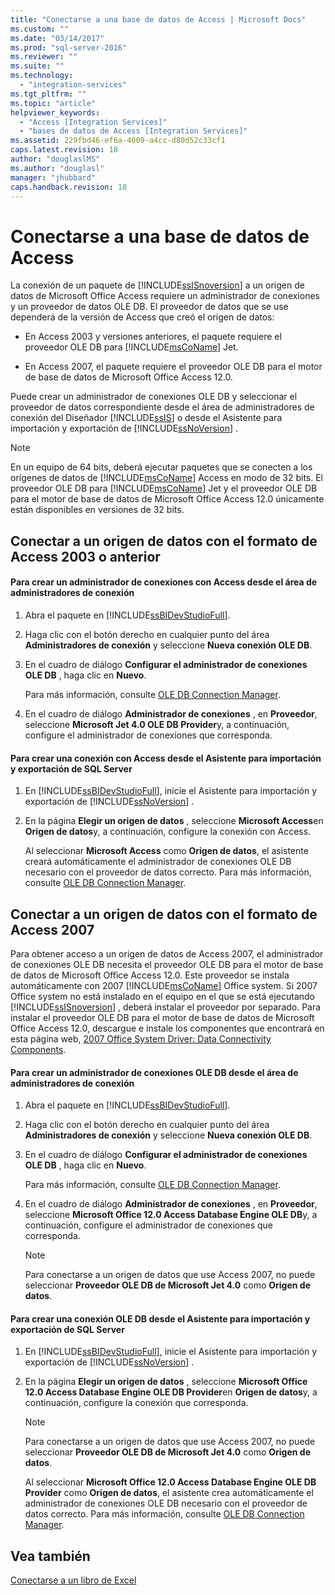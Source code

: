 ```yaml
---
title: "Conectarse a una base de datos de Access | Microsoft Docs"
ms.custom: ""
ms.date: "03/14/2017"
ms.prod: "sql-server-2016"
ms.reviewer: ""
ms.suite: ""
ms.technology: 
  - "integration-services"
ms.tgt_pltfrm: ""
ms.topic: "article"
helpviewer_keywords: 
  - "Access [Integration Services]"
  - "bases de datos de Access [Integration Services]"
ms.assetid: 229fbd46-ef6a-4609-a4cc-d80d52c33cf1
caps.latest.revision: 18
author: "douglaslMS"
ms.author: "douglasl"
manager: "jhubbard"
caps.handback.revision: 18
---
```

# Conectarse a una base de datos de Access
  La conexión de un paquete de [!INCLUDE[ssISnoversion](../../includes/ssisnoversion-md.md)] a un origen de datos de Microsoft Office Access requiere un administrador de conexiones y un proveedor de datos OLE DB. El proveedor de datos que se use dependerá de la versión de Access que creó el origen de datos:  
  
-   En Access 2003 y versiones anteriores, el paquete requiere el proveedor OLE DB para [!INCLUDE[msCoName](../../includes/msconame-md.md)] Jet.  
  
-   En Access 2007, el paquete requiere el proveedor OLE DB para el motor de base de datos de Microsoft Office Access 12.0.  
  
 Puede crear un administrador de conexiones OLE DB y seleccionar el proveedor de datos correspondiente desde el área de administradores de conexión del Diseñador [!INCLUDE[ssIS](../../includes/ssis-md.md)] o desde el Asistente para importación y exportación de [!INCLUDE[ssNoVersion](../../includes/ssnoversion-md.md)] .  
  
> [!NOTE]  
>  En un equipo de 64 bits, deberá ejecutar paquetes que se conecten a los orígenes de datos de [!INCLUDE[msCoName](../../includes/msconame-md.md)] Access en modo de 32 bits. El proveedor OLE DB para [!INCLUDE[msCoName](../../includes/msconame-md.md)] Jet y el proveedor OLE DB para el motor de base de datos de Microsoft Office Access 12.0 únicamente están disponibles en versiones de 32 bits.  
  
## Conectar a un origen de datos con el formato de Access 2003 o anterior  
  
#### Para crear un administrador de conexiones con Access desde el área de administradores de conexión  
  
1.  Abra el paquete en [!INCLUDE[ssBIDevStudioFull](../../includes/ssbidevstudiofull-md.md)].  
  
2.  Haga clic con el botón derecho en cualquier punto del área **Administradores de conexión** y seleccione **Nueva conexión OLE DB**.  
  
3.  En el cuadro de diálogo **Configurar el administrador de conexiones OLE DB** , haga clic en **Nuevo**.  
  
     Para más información, consulte [OLE DB Connection Manager](../../integration-services/connection-manager/ole-db-connection-manager.md).  
  
4.  En el cuadro de diálogo **Administrador de conexiones** , en **Proveedor**, seleccione **Microsoft Jet 4.0 OLE DB Provider**y, a continuación, configure el administrador de conexiones que corresponda.  
  
#### Para crear una conexión con Access desde el Asistente para importación y exportación de SQL Server  
  
1.  En [!INCLUDE[ssBIDevStudioFull](../../includes/ssbidevstudiofull-md.md)], inicie el Asistente para importación y exportación de [!INCLUDE[ssNoVersion](../../includes/ssnoversion-md.md)] .  
  
2.  En la página **Elegir un origen de datos** , seleccione **Microsoft Access**en **Origen de datos**y, a continuación, configure la conexión con Access.  
  
     Al seleccionar **Microsoft Access** como **Origen de datos**, el asistente creará automáticamente el administrador de conexiones OLE DB necesario con el proveedor de datos correcto. Para más información, consulte [OLE DB Connection Manager](../../integration-services/connection-manager/ole-db-connection-manager.md).  
  
## Conectar a un origen de datos con el formato de Access 2007  
 Para obtener acceso a un origen de datos de Access 2007, el administrador de conexiones OLE DB necesita el proveedor OLE DB para el motor de base de datos de Microsoft Office Access 12.0. Este proveedor se instala automáticamente con 2007 [!INCLUDE[msCoName](../../includes/msconame-md.md)] Office system. Si 2007 Office system no está instalado en el equipo en el que se está ejecutando [!INCLUDE[ssISnoversion](../../includes/ssisnoversion-md.md)] , deberá instalar el proveedor por separado. Para instalar el proveedor OLE DB para el motor de base de datos de Microsoft Office Access 12.0, descargue e instale los componentes que encontrará en esta página web, [2007 Office System Driver: Data Connectivity Components](http://go.microsoft.com/fwlink/?LinkId=98155).  
  
#### Para crear un administrador de conexiones OLE DB desde el área de administradores de conexión  
  
1.  Abra el paquete en [!INCLUDE[ssBIDevStudioFull](../../includes/ssbidevstudiofull-md.md)].  
  
2.  Haga clic con el botón derecho en cualquier punto del área **Administradores de conexión** y seleccione **Nueva conexión OLE DB**.  
  
3.  En el cuadro de diálogo **Configurar el administrador de conexiones OLE DB** , haga clic en **Nuevo**.  
  
     Para más información, consulte [OLE DB Connection Manager](../../integration-services/connection-manager/ole-db-connection-manager.md).  
  
4.  En el cuadro de diálogo **Administrador de conexiones** , en **Proveedor**, seleccione **Microsoft Office 12.0 Access Database Engine OLE DB**y, a continuación, configure el administrador de conexiones que corresponda.  
  
    > [!NOTE]  
    >  Para conectarse a un origen de datos que use Access 2007, no puede seleccionar **Proveedor OLE DB de Microsoft Jet 4.0** como **Origen de datos**.  
  
#### Para crear una conexión OLE DB desde el Asistente para importación y exportación de SQL Server  
  
1.  En [!INCLUDE[ssBIDevStudioFull](../../includes/ssbidevstudiofull-md.md)], inicie el Asistente para importación y exportación de [!INCLUDE[ssNoVersion](../../includes/ssnoversion-md.md)] .  
  
2.  En la página **Elegir un origen de datos** , seleccione **Microsoft Office 12.0 Access Database Engine OLE DB Provider**en **Origen de datos**y, a continuación, configure la conexión que corresponda.  
  
    > [!NOTE]  
    >  Para conectarse a un origen de datos que use Access 2007, no puede seleccionar **Proveedor OLE DB de Microsoft Jet 4.0** como **Origen de datos**.  
  
     Al seleccionar **Microsoft Office 12.0 Access Database Engine OLE DB Provider** como **Origen de datos**, el asistente crea automáticamente el administrador de conexiones OLE DB necesario con el proveedor de datos correcto. Para más información, consulte [OLE DB Connection Manager](../../integration-services/connection-manager/ole-db-connection-manager.md).  
  
## Vea también  
 [Conectarse a un libro de Excel](../../integration-services/connection-manager/connect-to-an-excel-workbook.md)  
  
  